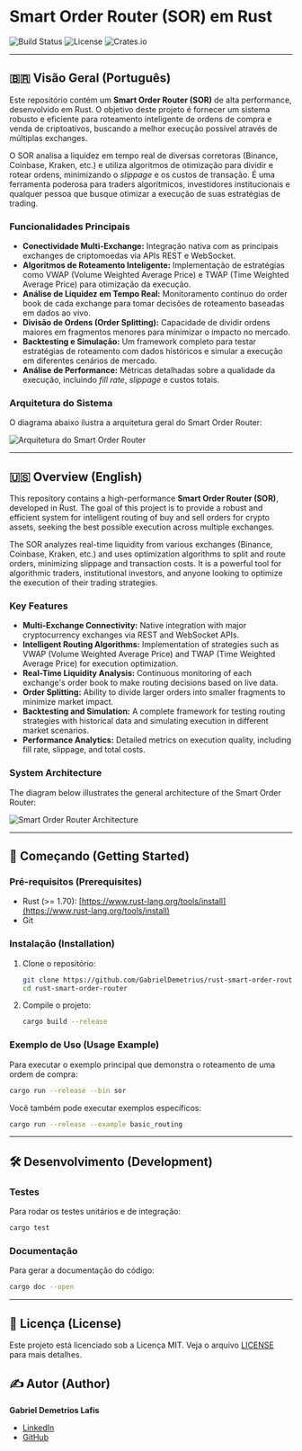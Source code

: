 # Smart Order Router (SOR) em Rust

![Build Status](https://img.shields.io/github/actions/workflow/status/GabrielDemetrius/rust-smart-order-router/rust.yml?branch=main&style=for-the-badge) ![License](https://img.shields.io/github/license/GabrielDemetrius/rust-smart-order-router?style=for-the-badge) ![Crates.io](https://img.shields.io/crates/v/smart-order-router?style=for-the-badge)

---

## 🇧🇷 Visão Geral (Português)

Este repositório contém um **Smart Order Router (SOR)** de alta performance, desenvolvido em Rust. O objetivo deste projeto é fornecer um sistema robusto e eficiente para roteamento inteligente de ordens de compra e venda de criptoativos, buscando a melhor execução possível através de múltiplas exchanges.

O SOR analisa a liquidez em tempo real de diversas corretoras (Binance, Coinbase, Kraken, etc.) e utiliza algoritmos de otimização para dividir e rotear ordens, minimizando o *slippage* e os custos de transação. É uma ferramenta poderosa para traders algorítmicos, investidores institucionais e qualquer pessoa que busque otimizar a execução de suas estratégias de trading.

### Funcionalidades Principais

- **Conectividade Multi-Exchange:** Integração nativa com as principais exchanges de criptomoedas via APIs REST e WebSocket.
- **Algoritmos de Roteamento Inteligente:** Implementação de estratégias como VWAP (Volume Weighted Average Price) e TWAP (Time Weighted Average Price) para otimização da execução.
- **Análise de Liquidez em Tempo Real:** Monitoramento contínuo do order book de cada exchange para tomar decisões de roteamento baseadas em dados ao vivo.
- **Divisão de Ordens (Order Splitting):** Capacidade de dividir ordens maiores em fragmentos menores para minimizar o impacto no mercado.
- **Backtesting e Simulação:** Um framework completo para testar estratégias de roteamento com dados históricos e simular a execução em diferentes cenários de mercado.
- **Análise de Performance:** Métricas detalhadas sobre a qualidade da execução, incluindo *fill rate*, *slippage* e custos totais.

### Arquitetura do Sistema

O diagrama abaixo ilustra a arquitetura geral do Smart Order Router:

![Arquitetura do Smart Order Router](docs/architecture.png)

---

## 🇺🇸 Overview (English)

This repository contains a high-performance **Smart Order Router (SOR)**, developed in Rust. The goal of this project is to provide a robust and efficient system for intelligent routing of buy and sell orders for crypto assets, seeking the best possible execution across multiple exchanges.

The SOR analyzes real-time liquidity from various exchanges (Binance, Coinbase, Kraken, etc.) and uses optimization algorithms to split and route orders, minimizing slippage and transaction costs. It is a powerful tool for algorithmic traders, institutional investors, and anyone looking to optimize the execution of their trading strategies.

### Key Features

- **Multi-Exchange Connectivity:** Native integration with major cryptocurrency exchanges via REST and WebSocket APIs.
- **Intelligent Routing Algorithms:** Implementation of strategies such as VWAP (Volume Weighted Average Price) and TWAP (Time Weighted Average Price) for execution optimization.
- **Real-Time Liquidity Analysis:** Continuous monitoring of each exchange's order book to make routing decisions based on live data.
- **Order Splitting:** Ability to divide larger orders into smaller fragments to minimize market impact.
- **Backtesting and Simulation:** A complete framework for testing routing strategies with historical data and simulating execution in different market scenarios.
- **Performance Analytics:** Detailed metrics on execution quality, including fill rate, slippage, and total costs.

### System Architecture

The diagram below illustrates the general architecture of the Smart Order Router:

![Smart Order Router Architecture](docs/architecture.png)

---

## 🚀 Começando (Getting Started)

### Pré-requisitos (Prerequisites)

- Rust (>= 1.70): [https://www.rust-lang.org/tools/install](https://www.rust-lang.org/tools/install)
- Git

### Instalação (Installation)

1. Clone o repositório:
   ```sh
   git clone https://github.com/GabrielDemetrius/rust-smart-order-router.git
   cd rust-smart-order-router
   ```

2. Compile o projeto:
   ```sh
   cargo build --release
   ```

### Exemplo de Uso (Usage Example)

Para executar o exemplo principal que demonstra o roteamento de uma ordem de compra:

```sh
cargo run --release --bin sor
```

Você também pode executar exemplos específicos:

```sh
cargo run --release --example basic_routing
```

---

## 🛠️ Desenvolvimento (Development)

### Testes

Para rodar os testes unitários e de integração:

```sh
cargo test
```

### Documentação

Para gerar a documentação do código:

```sh
cargo doc --open
```

---

## 📜 Licença (License)

Este projeto está licenciado sob a Licença MIT. Veja o arquivo [LICENSE](LICENSE) para mais detalhes.

## ✍️ Autor (Author)

**Gabriel Demetrios Lafis**

- [LinkedIn](https://www.linkedin.com/in/gabriel-demetrius/)
- [GitHub](https://github.com/GabrielDemetrius)

